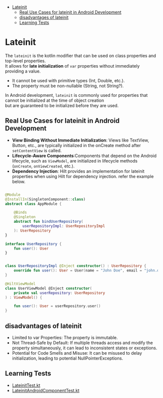<!-- TOC -->
* [Lateinit](#lateinit)
  * [Real Use Cases for lateinit in Android Development](#real-use-cases-for-lateinit-in-android-development)
  * [disadvantages of lateinit](#disadvantages-of-lateinit)
  * [Learning Tests](#learning-tests)
<!-- TOC -->

# Lateinit

The `lateinit` is the kotlin modifier that can be used on class properties and top-level
properties.  
It allows for **late initialization** of `var` properties without immediately providing a value.

* It cannot be used with primitive types (Int, Double, etc.).
* The property must be non-nullable (String, not String?).

In Android development, `lateinit` is commonly used for properties that cannot be initialized at the
time of object creation   
but are guaranteed to be initialized before they are used.

## Real Use Cases for lateinit in Android Development

* **View Binding Without Immediate Initialization**: Views like TextView, Button, etc., are typically
  initialized in the onCreate method after `setContentView` is called.
* **Lifecycle-Aware Components**:Components that depend on the Android lifecycle, such as `ViewModel`,
  are initialized in lifecycle methods (`onCreate`, `onViewCreated`, etc.).
* **Dependency Injection**: Hilt provides an implementation for lateinit properties when using Hilt for
  dependency injection. refer the example below.

```kotlin

@Module
@InstallIn(SingletonComponent::class)
abstract class AppModule {

    @Binds
    @Singleton
    abstract fun bindUserRepository(
        userRepositoryImpl: UserRepositoryImpl
    ): UserRepository
}

interface UserRepository {
    fun user(): User
}


class UserRepositoryImpl @Inject constructor() : UserRepository {
    override fun user(): User = User(name = "John Doe", email = "john.doe@example.com")
}

@HiltViewModel
class UserViewModel @Inject constructor(
    private val userRepository: UserRepository
) : ViewModel() {

    fun user(): User = userRepository.user()
}
```

## disadvantages of lateinit

* Limited to var Properties: The property is immutable.
* Not Thread-Safe by Default: If multiple threads access and modify the property simultaneously, it
  can lead to inconsistent states or exceptions.
* Potential for Code Smells and Misuse: It can be misused to delay initialization, leading to
  potential NullPointerExceptions.

## Learning Tests

* [LateinitTest.kt](LateinitTest.kt)
* [LateinitAndroidComponentTest.kt](LateinitAndroidComponentTest.kt)
